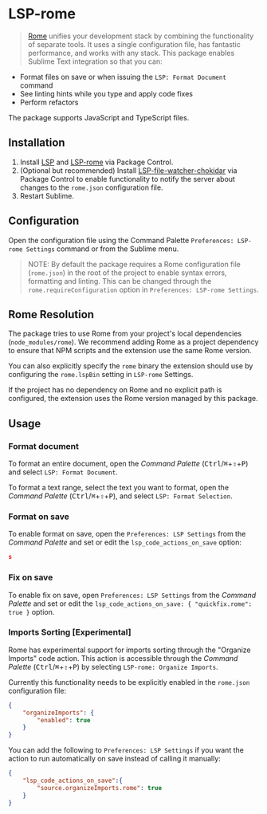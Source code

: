 # LSP-rome

> [Rome](https://rome.tools/) unifies your development stack by combining the functionality of separate tools. It uses a single configuration file, has fantastic performance, and works with any stack. This package enables Sublime Text integration so that you can:
 - Format files on save or when issuing the `LSP: Format Document` command
 - See linting hints while you type and apply code fixes
 - Perform refactors

The package supports JavaScript and TypeScript files.

## Installation

1. Install [LSP](https://packagecontrol.io/packages/LSP) and [LSP-rome](https://packagecontrol.io/packages/LSP-rome) via Package Control.
2. (Optional but recommended) Install [LSP-file-watcher-chokidar](https://github.com/sublimelsp/LSP-file-watcher-chokidar) via Package Control to enable functionality to notify the server about changes to the `rome.json` configuration file.
3. Restart Sublime.

## Configuration

Open the configuration file using the Command Palette `Preferences: LSP-rome Settings` command or from the Sublime menu.

> NOTE: By default the package requires a Rome configuration file (`rome.json`) in the root of the project to enable syntax errors, formatting and linting. This can be changed through the `rome.requireConfiguration` option in `Preferences: LSP-rome Settings`.

## Rome Resolution

The package tries to use Rome from your project's local dependencies (`node_modules/rome`). We recommend adding Rome as a project dependency to ensure that NPM scripts and the extension use the same Rome version.

You can also explicitly specify the `rome` binary the extension should use by configuring the `rome.lspBin` setting in `LSP-rome` Settings.

If the project has no dependency on Rome and no explicit path is configured, the extension uses the Rome version managed by this package.

## Usage

### Format document

To format an entire document, open the _Command Palette_ (<kbd>Ctrl</kbd>/<kbd title="Cmd">⌘</kbd>+<kbd title="Shift">⇧</kbd>+<kbd>P</kbd>) and select `LSP: Format Document`.

To format a text range, select the text you want to format, open the _Command Palette_ (<kbd>Ctrl</kbd>/<kbd title="Cmd">⌘</kbd>+<kbd title="Shift">⇧</kbd>+<kbd>P</kbd>), and select `LSP: Format Selection`.

### Format on save

To enable format on save, open the `Preferences: LSP Settings` from the _Command Palette_ and set or edit the `lsp_code_actions_on_save` option:

```json
s
```

### Fix on save

To enable fix on save, open `Preferences: LSP Settings` from the _Command Palette_ and set or edit the `lsp_code_actions_on_save: { "quickfix.rome": true }` option.

### Imports Sorting [Experimental]

Rome has experimental support for imports sorting through the "Organize Imports" code action. This action is accessible through the _Command Palette_ (<kbd>Ctrl</kbd>/<kbd title="Cmd">⌘</kbd>+<kbd title="Shift">⇧</kbd>+<kbd>P</kbd>) by selecting `LSP-rome: Organize Imports`.

Currently this functionality needs to be explicitly enabled in the `rome.json` configuration file:

```json
{
    "organizeImports": {
        "enabled": true
    }
}
```

You can add the following to `Preferences: LSP Settings` if you want the action to run automatically on save instead of calling it manually:

```json
{
    "lsp_code_actions_on_save":{
        "source.organizeImports.rome": true
    }
}
```
